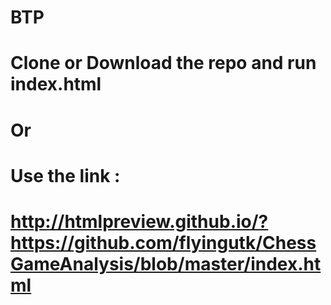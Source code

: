 # BTP
# Clone or Download the repo and run index.html
# Or
# Use the link :
# http://htmlpreview.github.io/?https://github.com/flyingutk/ChessGameAnalysis/blob/master/index.html
